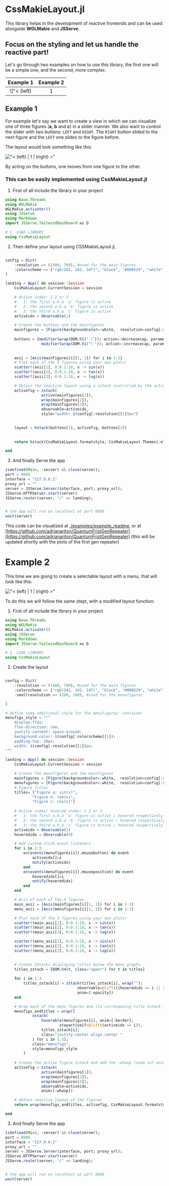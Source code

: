 # CssMakieLayout.jl
This library helps in the development of reactive frontends and can be
used alongside **WGLMakie** and **JSServe**.

## Focus on the styling and let us handle the reactive part!

Let's go through two examples on how to use this library, the first one will be a simple one, and the second, more complex.

Example 1                  |  Example 2
:-------------------------:|:-------------------------:
!["< (left) | 1 | (right) >"](https://github.com/adrianariton/CssMMakieLayout/blob/master/examples/assets/example1.gif?raw=true)  |  !["< (left) | 1 | (right) >"](https://github.com/adrianariton/CssMMakieLayout/blob/master/examples/assets/example2.gif?raw=true)

## Example 1
For example let's say we want to create a view in which we can visualize
one of three figures (**a**, **b** and **c**) in a slider manner. 
We also want to control the slider with two buttons: `LEFT` and `RIGHT`. The
`RIGHT` button slided to the next figure and the `LEFT` one slides to the
figure before.

The layout would look something like this:

!["< (left) | 1 | (right) >"](https://github.com/adrianariton/CssMMakieLayout/blob/master/examples/assets/example1.gif?raw=true)

By acting on the buttons, one moves from one figure to the other.

### This can be easily implemented using **CssMakieLayout.jl**

1. First of all include the library in your project

```julia
using Base.Threads
using WGLMakie
WGLMakie.activate!()
using JSServe
using Markdown
import JSServe.TailwindDashboard as D

# 1. LOAD LIBRARY   
using CssMakieLayout
```
2. Then define your layout using CSSMakieLayout.jl,

```julia

config = Dict(
    :resolution => (1400, 700), #used for the main figures
    :colorscheme => ["rgb(242, 242, 247)", "black", "#000529", "white"]
)

landing = App() do session::Session
    CssMakieLayout.CurrentSession = session

    # Active index: 1 2 or 3
    #   1: the first a.k.a 'a' figure is active
    #   2: the second a.k.a 'b' figure is active    
    #   3: the third a.k.a 'c' figure is active
    activeidx = Observable(1)

    # Create the buttons and the mainfigures
    mainfigures = [Figure(backgroundcolor=:white,  resolution=config[:resolution]) for _ in 1:3]
    
    buttons = [modifier(wrap(DOM.h1("〈")); action=:decreasecap, parameter=activeidx, cap=3),
                modifier(wrap(DOM.h1("〉")); action=:increasecap, parameter=activeidx, cap=3)]
    
    
    axii = [Axis(mainfigures[i][1, 1]) for i in 1:3]
    # Plot each of the 3 figures using your own plots!
    scatter!(axii[1], 0:0.1:10, x -> sin(x))
    scatter!(axii[2], 0:0.1:10, x -> tan(x))
    scatter!(axii[3], 0:0.1:10, x -> log(x))

    # Obtain the reactive layout using a zstack controlled by the activeidx observable
    activefig = zstack(
                active(mainfigures[1]),
                wrap(mainfigures[2]),
                wrap(mainfigures[3]);
                observable=activeidx,
                style="width: $(config[:resolution][1])px")
    

    layout = hstack(buttons[1], activefig, buttons[2])
    
    
    return hstack(CssMakieLayout.formatstyle, CssMakieLayout.Themes[:elegant](config), layout)

end
```

3. And finally Serve the app

```julia
isdefined(Main, :server) && close(server);
port = 8888
interface = "127.0.0.1"
proxy_url = ""
server = JSServe.Server(interface, port; proxy_url);
JSServe.HTTPServer.start(server)
JSServe.route!(server, "/" => landing);


# the app will run on localhost at port 8888
wait(server)
```
  
This code can be visualized at [./examples/example_readme](./examples/example_readme), or at [https://github.com/adrianariton/QuantumFristGenRepeater](https://github.com/adrianariton/QuantumFristGenRepeater)  (this will be updated shortly with the plots of the first gen repeater)

# Example 2

This time we are going to create a selectable layout with a menu, that will look like this:


!["< (left) | 1 | (right) >"](https://github.com/adrianariton/CssMMakieLayout/blob/master/examples/assets/example2.gif?raw=true)

To do this we will follow the same stept, with a modified layout function:

1. First of all include the library in your project

```julia
using Base.Threads
using WGLMakie
WGLMakie.activate!()
using JSServe
using Markdown
import JSServe.TailwindDashboard as D

# 1. LOAD LIBRARY   
using CssMakieLayout
```

2. Create the layout

```julia

config = Dict(
    :resolution => (1400, 700), #used for the main figures
    :colorscheme => ["rgb(242, 242, 247)", "black", "#000529", "white"],
    :smallresolution => (280, 160), #used for the menufigures

)

# define some additional style for the menufigures' container
menufigs_style = """
    display:flex;
    flex-direction: row;
    justify-content: space-around;
    background-color: $(config[:colorscheme][1]);
    padding-top: 20px;
    width: $(config[:resolution][1])px;
"""

landing = App() do session::Session
    CssMakieLayout.CurrentSession = session

    # Create the menufigures and the mainfigures
    mainfigures = [Figure(backgroundcolor=:white,  resolution=config[:resolution]) for _ in 1:3]
    menufigures = [Figure(backgroundcolor=:white,  resolution=config[:smallresolution]) for _ in 1:3]
    # Figure titles
    titles= ["Figure a: sin(x)",
            "Figure b: tan(x)",
            "Figure c: cos(x)"]
    
    # Active index/ hovered index: 1 2 or 3
    #   1: the first a.k.a 'a' figure is active / hovered respectively
    #   2: the second a.k.a 'b' figure is active / hovered respectively
    #   3: the third a.k.a 'c' figure is active / hovered respectively
    activeidx = Observable(1)
    hoveredidx = Observable(0)

    # Add custom click event listeners
    for i in 1:3
        on(events(menufigures[i]).mousebutton) do event
            activeidx[]=i  
            notify(activeidx)
        end
        on(events(menufigures[i]).mouseposition) do event
            hoveredidx[]=i  
            notify(hoveredidx)
        end
    end

    # Axii of each of the 6 figures
    main_axii = [Axis(mainfigures[i][1, 1]) for i in 1:3]
    menu_axii = [Axis(menufigures[i][1, 1]) for i in 1:3]

    # Plot each of the 3 figures using your own plots!
    scatter!(main_axii[1], 0:0.1:10, x -> sin(x))
    scatter!(main_axii[2], 0:0.1:10, x -> tan(x))
    scatter!(main_axii[3], 0:0.1:10, x -> log(x))

    scatter!(menu_axii[1], 0:0.1:10, x -> sin(x))
    scatter!(menu_axii[2], 0:0.1:10, x -> tan(x))
    scatter!(menu_axii[3], 0:0.1:10, x -> log(x))

    
    # Create ZStacks displaying titles below the menu graphs
    titles_zstack = [DOM.h4(t, class="upper") for t in titles]
    
    for i in 1:3
        titles_zstack[i] = zstack(titles_zstack[i], wrap(""); 
                                observable=@lift(($hoveredidx == i || $activeidx == i)),
                                anim=[:opacity])
    end

    # Wrap each of the menu figures and its corresponing title zstack in a div
    menufigs_andtitles = wrap([
            vstack(
                hoverable(menufigures[i], anim=[:border];
                        stayactiveif=@lift($activeidx == i)),
                titles_zstack[i];
                class="justify-center align-center "    
            ) for i in 1:3]; 
            class="menufigs",
            style=menufigs_style
        )
    
    # Create the active figure zstack and add the :whoop (zoom in) animation to it
    activefig = zstack(
                active(mainfigures[1]),
                wrap(mainfigures[2]),
                wrap(mainfigures[3]);
                observable=activeidx,
                anim=[:whoop])

    # Obtain reactive layout of the figures 
    return wrap(menufigs_andtitles, activefig, CssMakieLayout.formatstyle)

end
```

3. And finally Serve the app

```julia
isdefined(Main, :server) && close(server);
port = 8888
interface = "127.0.0.1"
proxy_url = ""
server = JSServe.Server(interface, port; proxy_url);
JSServe.HTTPServer.start(server)
JSServe.route!(server, "/" => landing);


# the app will run on localhost at port 8888
wait(server)
```